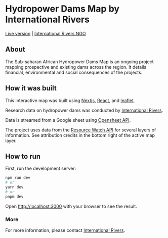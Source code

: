# Hydropower Dams Map by International Rivers

[Live version](https://hydropowerdamsmap.org) | [International Rivers NGO](https://www.internationalrivers.org/)

## About

The Sub-saharan African Hydropower Dams Map is an ongoing project mapping prospective and existing dams across the region. It details financial, environmental and social consequences of the projects.

## How it was built

This interactive map was built using [Nextjs](https://nextjs.org/), [React](https://react.dev/), and [leaflet](https://leafletjs.com/).

Research data on hydropower dams was conducted by [International Rivers](https://www.internationalrivers.org/).

Data is streamed from a Google sheet using [Opensheet API](https://github.com/benborgers/opensheet).

The project uses data from the [Resource Watch API](https://api.resourcewatch.org/) for several layers of information. See attribution credits in the bottom right of the active map layer.

## How to run

First, run the development server:

```bash
npm run dev
# or
yarn dev
# or
pnpm dev
```

Open [http://localhost:3000](http://localhost:3000) with your browser to see the result.

### More

For more information, please contact [International Rivers](https://www.internationalrivers.org/).
